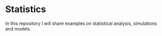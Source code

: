# Statistics

In this repository I will share examples on statistical analysis, simulations and models.

